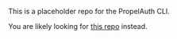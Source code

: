 This is a placeholder repo for the PropelAuth CLI.

You are likely looking for [this repo](https://github.com/PropelAuth/cli) instead.
